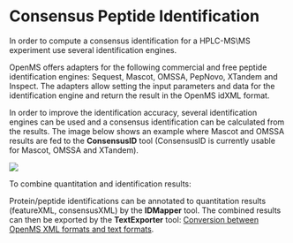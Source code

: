 Consensus Peptide Identification
===============================

In order to compute a consensus identification for a HPLC-MS\MS experiment use several identification engines.

OpenMS offers adapters for the following commercial and free peptide identification engines: Sequest, Mascot, OMSSA,
PepNovo, XTandem and Inspect. The adapters allow setting the input parameters and data for the identification engine
and return the result in the OpenMS idXML format.

In order to improve the identification accuracy, several identification engines can be used and a consensus
identification can be calculated from the results. The image below shows an example where Mascot and OMSSA results are
fed to the **ConsensusID** tool (ConsensusID is currently usable for Mascot, OMSSA and XTandem).

![](../images/tutorials/topp/TOPP_consensus_id.png)


To combine quantitation and identification results:

Protein/peptide identifications can be annotated to quantitation results (featureXML, consensusXML) by the **IDMapper**
tool. The combined results can then be exported by the **TextExporter** tool:
[Conversion between OpenMS XML formats and text formats](conversion-between-openms-xml-formats-and-text-formats.md).
